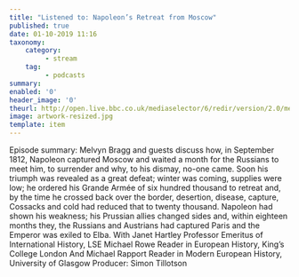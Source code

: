 ```yaml
---
title: "Listened to: Napoleon’s Retreat from Moscow"
published: true
date: 01-10-2019 11:16
taxonomy:
    category:
         - stream
    tag:
         - podcasts
summary:
enabled: '0'
header_image: '0'
theurl: http://open.live.bbc.co.uk/mediaselector/6/redir/version/2.0/mediaset/audio-nondrm-download/proto/http/vpid/p07nn2lz.mp3
image: artwork-resized.jpg
template: item
---
```

 
Episode summary: Melvyn Bragg and guests discuss how, in September 1812, Napoleon captured Moscow and waited a month for the Russians to meet him, to surrender and why, to his dismay, no-one came. Soon his triumph was revealed as a great defeat; winter was coming, supplies were low; he ordered his Grande Armée of six hundred thousand to retreat and, by the time he crossed back over the border, desertion, disease, capture, Cossacks and cold had reduced that to twenty thousand. Napoleon had shown his weakness; his Prussian allies changed sides and, within eighteen months they, the Russians and Austrians had captured Paris and the Emperor was exiled to Elba. With Janet Hartley Professor Emeritus of International History, LSE Michael Rowe Reader in European History, King’s College London And Michael Rapport Reader in Modern European History, University of Glasgow Producer: Simon Tillotson
